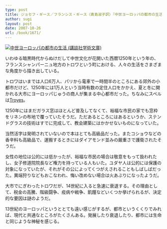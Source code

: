 ```yaml
---
type: post
title: ジョセフ・ギース／フランシス・ギース（青島淑子訳）『中世ヨーロッパの都市の生活』
author: sugi
layout: post
date: 2007-10-26
url: /book/1671/
---
```

<a href="http://www.amazon.co.jp/exec/obidos/ASIN/4061597760/chezsugi-22/ref=nosim/" onclick="_gaq.push(['_trackEvent', 'outbound-article', 'http://www.amazon.co.jp/exec/obidos/ASIN/4061597760/chezsugi-22/ref=nosim/', '']);" name="amazletlink" target="_blank"><img src="http://i2.wp.com/ec2.images-amazon.com/images/I/51TMSQP3V8L.SL160.jpg?w=660" alt="中世ヨーロッパの都市の生活 (講談社学術文庫)" class="alignleft" data-recalc-dims="1" /></a>

いわゆる暗黒時代からぬけだして中世文化が花開いた西暦1250年という年の、フランスシャンパーニュ地方のトロワという町における、人々の生活をさまざまな角度から描き出している。

トロワはいまでは人口6万人、パリから電車で一時間半のところにある郊外の小都市だけど、1250年には1万人という当時有数の定住人口をかかえ、夏と冬に開かれる大市にヨーロッパじゅうの商人が集まる中心都市だった。ちなみにスペルは<a href="http://maps.google.co.jp/maps?f=q&hl=ja&geocode=&time=&date=&ttype=&q=troyes&ie=UTF8&ll=48.306719,4.074898&spn=0.10299,0.288391&z=12&iwloc=addr&om=1" onclick="_gaq.push(['_trackEvent', 'outbound-article', 'http://maps.google.co.jp/maps?f=q&hl=ja&geocode=&time=&date=&ttype=&q=troyes&ie=UTF8&ll=48.306719,4.074898&spn=0.10299,0.288391&z=12&iwloc=addr&om=1', 'Troyes']);" >Troyes</a>。

1250年にはまだガラス窓はほとんど普及してなくて、裕福な市民の家でも窓枠をリネンの布地で覆っていたそうだ。ただあるところにはあるというか、ステンドグラスの技術はすでに完成して、教会建築にはかかせないものになっていた。

当然活字は発明されていないので本はとても高級品だった。またコショウなどの香辛料も高級品で、運搬するときにはダイアモンド並みの厳重さで護衛されたそうだ。

女性の地位は公的には低かったが、裕福な市民の場合は敬意をもって扱われたし、女子修道院院長など権力を持っている人もいた。ユダヤ人は公的には保護の対象になっていたが、それがその公によってくつがえされることもしばしばだった。異端狩りなどもおこなわれ、悔い改めない場合は火あぶりになったようだ。

大市でにぎわったトロワだが、14世紀に入ると急速に衰退する。その理由として、税金の高騰、階級闘争、疫病や戦争、飢饉などいくつか挙げられるが、決定的な要因は謎のようだ。

13世紀のヨーロッパというととても遠い感じがするが、都市というくくりでみれば、現代と共通なところがたくさんある。発展したり衰退したり、都市には生命と同じような神秘を感じる。

